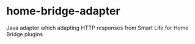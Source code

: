 # home-bridge-adapter
Java adapter which adapting HTTP responses from Smart Life for Home Bridge plugins
